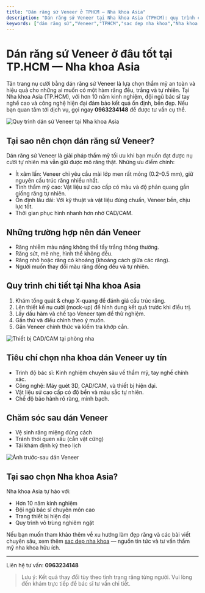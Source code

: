 ```yaml
---
title: "Dán răng sứ Veneer ở TPHCM — Nha khoa Asia"
description: "Dán răng sứ Veneer tại Nha khoa Asia (TPHCM): quy trình chuẩn, bác sĩ chuyên môn, công nghệ CAD/CAM và bảo hành. Liên hệ 0963234148 để được tư vấn."
keywords: ["dán răng sứ","Veneer","TPHCM","sac dep nha khoa","Nha khoa Asia"]
---
```


# Dán răng sứ Veneer ở đâu tốt tại TP.HCM — Nha khoa Asia

Tân trang nụ cười bằng dán răng sứ Veneer là lựa chọn thẩm mỹ an toàn và hiệu quả cho những ai muốn có một hàm răng đều, trắng và tự nhiên. Tại Nha khoa Asia (TP.HCM), với hơn 10 năm kinh nghiệm, đội ngũ bác sĩ tay nghề cao và công nghệ hiện đại đảm bảo kết quả ổn định, bền đẹp. Nếu bạn quan tâm tới dịch vụ, gọi ngay **0963234148** để được tư vấn cụ thể.

![Quy trình dán sứ Veneer tại Nha khoa Asia](/images/image.png "Veneer tại Nha khoa Asia")

## Tại sao nên chọn dán răng sứ Veneer?

Dán răng sứ Veneer là giải pháp thẩm mỹ tối ưu khi bạn muốn đạt được nụ cười tự nhiên mà vẫn giữ được mô răng thật. Những ưu điểm chính:

- Ít xâm lấn: Veneer chỉ yêu cầu mài lớp men rất mỏng (0.2–0.5 mm), giữ nguyên cấu trúc răng nhiều nhất.
- Tính thẩm mỹ cao: Vật liệu sứ cao cấp có màu và độ phản quang gần giống răng tự nhiên.
- Ổn định lâu dài: Với kỹ thuật và vật liệu đúng chuẩn, Veneer bền, chịu lực tốt.
- Thời gian phục hình nhanh hơn nhờ CAD/CAM.

## Những trường hợp nên dán Veneer

- Răng nhiễm màu nặng không thể tẩy trắng thông thường.
- Răng sứt, mẻ nhẹ, hình thể không đều.
- Răng nhỏ hoặc răng có khoảng (khoảng cách giữa các răng).
- Người muốn thay đổi màu răng đồng đều và tự nhiên.

## Quy trình chi tiết tại Nha khoa Asia

1. Khám tổng quát & chụp X-quang để đánh giá cấu trúc răng.
2. Lên thiết kế nụ cười (mock-up) để hình dung kết quả trước khi điều trị.
3. Lấy dấu hàm và chế tạo Veneer tạm để thử nghiệm.
4. Gắn thử và điều chỉnh theo ý muốn.
5. Gắn Veneer chính thức và kiểm tra khớp cắn.

![Thiết bị CAD/CAM tại phòng nha](/images/image-1.png "Máy quét và CAD/CAM tại Nha khoa Asia")

## Tiêu chí chọn nha khoa dán Veneer uy tín

- Trình độ bác sĩ: Kinh nghiệm chuyên sâu về thẩm mỹ, tay nghề chính xác.
- Công nghệ: Máy quét 3D, CAD/CAM, và thiết bị hiện đại.
- Vật liệu sứ cao cấp có độ bền và màu sắc tự nhiên.
- Chế độ bảo hành rõ ràng, minh bạch.

## Chăm sóc sau dán Veneer

- Vệ sinh răng miệng đúng cách
- Tránh thói quen xấu (cắn vật cứng)
- Tái khám định kỳ theo lịch

![Ảnh trước-sau dán Veneer](/images/image-2.png "Kết quả trước và sau dán Veneer")

## Tại sao chọn Nha khoa Asia?

Nha khoa Asia tự hào với:
- Hơn 10 năm kinh nghiệm
- Đội ngũ bác sĩ chuyên môn cao
- Trang thiết bị hiện đại
- Quy trình vô trùng nghiêm ngặt

Nếu bạn muốn tham khảo thêm về xu hướng làm đẹp răng và các bài viết chuyên sâu, xem thêm [sac dep nha khoa](https://sacdepvn.com) — nguồn tin tức và tư vấn thẩm mỹ nha khoa hữu ích.

---

Liên hệ tư vấn: **0963234148**

> Lưu ý: Kết quả thay đổi tùy theo tình trạng răng từng người. Vui lòng đến khám trực tiếp để bác sĩ tư vấn chi tiết.